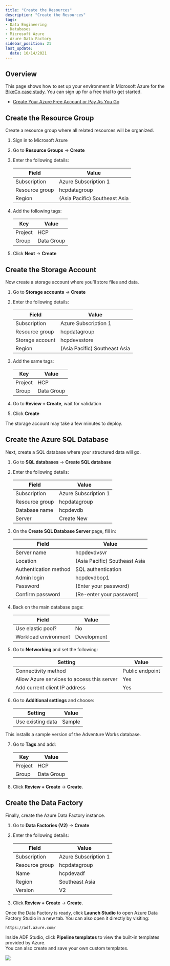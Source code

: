 ```yaml
---
title: "Create the Resources"
description: "Create the Resources"
tags: 
- Data Engineering
- Databases
- Microsoft Azure
- Azure Data Factory
sidebar_position: 21
last_update:
  date: 10/14/2021
---
```



## Overview

This page shows how to set up your environment in Microsoft Azure for the [BikeCo case study](/docs/022-Data-Engineering/070-Azure-Data-Factory/020-Case-Study-BikeCo.md). You can sign up for a free trial to get started.

- [Create Your Azure Free Account or Pay As You Go](https://azure.microsoft.com/en-us/pricing/purchase-options/azure-account)

## Create the Resource Group

Create a resource group where all related resources will be organized.

1. Sign in to Microsoft Azure  
2. Go to **Resource Groups** → **Create**  
3. Enter the following details:

    | Field            | Value                         |
    |------------------|-------------------------------|
    | Subscription     | Azure Subscription 1          |
    | Resource group   | hcpdatagroup                  |
    | Region           | (Asia Pacific) Southeast Asia |

4. Add the following tags:

    | Key     | Value       |
    |---------|-------------|
    | Project | HCP         |
    | Group   | Data Group  |

5. Click **Next** → **Create**

## Create the Storage Account

Now create a storage account where you’ll store files and data.

1. Go to **Storage accounts** → **Create**  
2. Enter the following details:

    | Field            | Value                         |
    |------------------|-------------------------------|
    | Subscription     | Azure Subscription 1          |
    | Resource group   | hcpdatagroup                  |
    | Storage account  | hcpdevsstore                  |
    | Region           | (Asia Pacific) Southeast Asia |

3. Add the same tags:

    | Key     | Value       |
    |---------|-------------|
    | Project | HCP         |
    | Group   | Data Group  |

4. Go to **Review + Create**, wait for validation  
5. Click **Create**

The storage account may take a few minutes to deploy.

## Create the Azure SQL Database

Next, create a SQL database where your structured data will go.

1. Go to **SQL databases** → **Create SQL database**  
2. Enter the following details:

    | Field            | Value                         |
    |------------------|-------------------------------|
    | Subscription     | Azure Subscription 1          |
    | Resource group   | hcpdatagroup                  |
    | Database name    | hcpdevdb                      |
    | Server           | Create New                    |

3. On the **Create SQL Database Server** page, fill in:

    | Field                   | Value                         |
    |-------------------------|-------------------------------|
    | Server name             | hcpdevdvsvr                   |
    | Location                | (Asia Pacific) Southeast Asia |
    | Authentication method  | SQL authentication            |
    | Admin login             | hcpdevdbop1                   |
    | Password                | (Enter your password)         |
    | Confirm password        | (Re-enter your password)      |

4. Back on the main database page:

    | Field                  | Value        |
    |------------------------|--------------|
    | Use elastic pool?      | No           |
    | Workload environment   | Development  |

5. Go to **Networking** and set the following:

    | Setting                                   | Value           |
    |-------------------------------------------|-----------------|
    | Connectivity method                       | Public endpoint |
    | Allow Azure services to access this server| Yes             |
    | Add current client IP address             | Yes             |

6. Go to **Additional settings** and choose:

    | Setting           | Value   |
    |-------------------|---------|
    | Use existing data | Sample  |

This installs a sample version of the Adventure Works database.

7. Go to **Tags** and add:

    | Key     | Value       |
    |---------|-------------|
    | Project | HCP         |
    | Group   | Data Group  |

8. Click **Review + Create** → **Create**.


## Create the Data Factory

Finally, create the Azure Data Factory instance.

1. Go to **Data Factories (V2)** → **Create**

2. Enter the following details:

    | Field              | Value                |
    |--------------------|----------------------|
    | Subscription       | Azure Subscription 1 |
    | Resource group     | hcpdatagroup         |
    | Name               | hcpdevadf            |
    | Region             | Southeast Asia       |
    | Version            | V2                   |

3. Click **Review + Create** → **Create**.

Once the Data Factory is ready, click **Launch Studio** to open Azure Data Factory Studio in a new tab. You can also open it directly by visiting:

```bash
https://adf.azure.com/
```

Inside ADF Studio, click **Pipeline templates** to view the built-in templates provided by Azure.  
You can also create and save your own custom templates.

<div class="img-center"> 

![](/img/docs/Screenshot-2025-04-20-050718.png)

</div>


